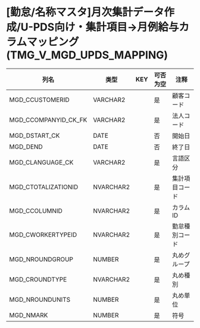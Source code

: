 # [勤怠/名称マスタ]月次集計データ作成/U-PDS向け・集計項目→月例給与カラムマッピング(TMG_V_MGD_UPDS_MAPPING)
| 列名   | 类型   | KEY  | 可否为空 | 注释   |
| ---- | ---- | ---- | ---- | ---- |
|MGD_CCUSTOMERID|VARCHAR2||是|顧客コード|
|MGD_CCOMPANYID_CK_FK|VARCHAR2||是|法人コード|
|MGD_DSTART_CK|DATE||否|開始日|
|MGD_DEND|DATE||否|終了日|
|MGD_CLANGUAGE_CK|VARCHAR2||是|言語区分|
|MGD_CTOTALIZATIONID|NVARCHAR2||是|集計項目コード|
|MGD_CCOLUMNID|NVARCHAR2||是|カラムID|
|MGD_CWORKERTYPEID|NVARCHAR2||是|勤怠種別コード|
|MGD_NROUNDGROUP|NUMBER||是|丸めグループ|
|MGD_CROUNDTYPE|NVARCHAR2||是|丸め種別|
|MGD_NROUNDUNITS|NUMBER||是|丸め単位|
|MGD_NMARK|NUMBER||是|符号|
